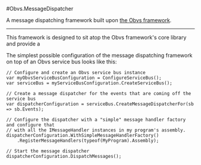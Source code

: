 #Obvs.MessageDispatcher

A message dispatching framework built upon [the Obvs framework](https://github.com/inter8ection/Obvs).

---

This framework is designed to sit atop the Obvs framework's core library and provide a   

The simplest possible configuration of the message dispatching framework on top of an Obvs service bus 
looks like this:

```
// Configure and create an Obvs service bus instance
var myObvsServiceBusConfiguration = ConfigureServiceBus();
var serviceBus = myServiceBusConfiguration.CreateServiceBus();

// Create a message dispatcher for the events that are coming off the service bus
var dispatcherConfiguration = serviceBus.CreateMessageDispatcherFor(sb => sb.Events);

// Configure the dispatcher with a "simple" message handler factory and configure that 
// with all the IMessageHandler instances in my program's assembly.
dispatcherConfiguration.WithSimpleMessageHandlerFactory()    
    .RegisterMessageHandlers(typeof(MyProgram).Assembly);

// Start the message dispatcher
dispatcherConfiguration.DispatchMessages();
```